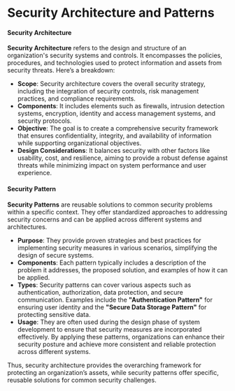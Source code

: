 # Security Architecture and Patterns

#### Security Architecture

**Security Architecture** refers to the design and structure of an organization's security systems and controls. It encompasses the policies, procedures, and technologies used to protect information and assets from security threats. Here’s a breakdown:

* **Scope**: Security architecture covers the overall security strategy, including the integration of security controls, risk management practices, and compliance requirements.
* **Components**: It includes elements such as firewalls, intrusion detection systems, encryption, identity and access management systems, and security protocols.
* **Objective**: The goal is to create a comprehensive security framework that ensures confidentiality, integrity, and availability of information while supporting organizational objectives.
* **Design Considerations**: It balances security with other factors like usability, cost, and resilience, aiming to provide a robust defense against threats while minimizing impact on system performance and user experience.

#### Security Pattern

**Security Patterns** are reusable solutions to common security problems within a specific context. They offer standardized approaches to addressing security concerns and can be applied across different systems and architectures.&#x20;

* **Purpose**: They provide proven strategies and best practices for implementing security measures in various scenarios, simplifying the design of secure systems.
* **Components**: Each pattern typically includes a description of the problem it addresses, the proposed solution, and examples of how it can be applied.
* **Types**: Security patterns can cover various aspects such as authentication, authorization, data protection, and secure communication. Examples include the **"Authentication Pattern"** for ensuring user identity and the **"Secure Data Storage Pattern"** for protecting sensitive data.
* **Usage**: They are often used during the design phase of system development to ensure that security measures are incorporated effectively. By applying these patterns, organizations can enhance their security posture and achieve more consistent and reliable protection across different systems.

Thus, security architecture provides the overarching framework for protecting an organization’s assets, while security patterns offer specific, reusable solutions for common security challenges.

